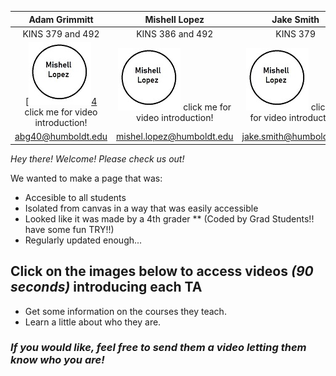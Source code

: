 [3]:  profiles/IMG_20190210_164227-01.jpg 
[4]:  https://www.youtube.com/watch?v=4nII6BugOss 
[1]:  profiles/Mishell.jpg
[2]:  https://digitalcommons.humboldt.edu/ideafest_posters/288/

| Adam Grimmitt | Mishell Lopez | Jake Smith | Ricardo Sanchez | 
|:-:|:-:|:-:|:-:|
|KINS 379 and 492 | KINS 386 and 492 | KINS 379 | KINS 386    |
|[![Youtube][1][4] click me for video introduction!|[![Research][1]][2] click me for video introduction!|[![Research][1]][2] click me for video introduction!|[![Research][1]][2] click me for video introduction!|
| abg40@humboldt.edu | mishel.lopez@humboldt.edu | jake.smith@humboldt.edu | Ricardo.sanchez@humboldt.edu |



_Hey there! Welcome! Please check us out!_

We wanted to make a page that was:
* Accesible to all students 
* Isolated from canvas in a way that was easily accessible
* Looked like it was made by a 4th grader 
** (Coded by Grad Students!! have some fun TRY!!) 
* Regularly updated enough...

## Click on the images below to access videos _(90 seconds)_ introducing each TA
  - Get some information on the courses they teach.
  - Learn a little about who they are. 

### _If you would like, feel free to send them a video letting them know who you are!_ 
